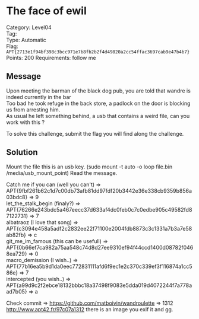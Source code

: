 # The face of ewil

Category: Level04  
Tag:   
Type: Automatic  
Flag: `APT{2713e1f94bf398c3bcc971e7b8fb2b2f4d49820a2cc54ffac3697cab9e47b4b7}`  
Points: 200
Requirements: follow me

## Message

Upon meeting the barman of the black dog pub, you are told that wandre is indeed currently in the bar  
Too bad he took refuge in the back store, a padlock on the door is blocking us from arresting him.  
As usual he left something behind, a usb that contains a weird file, can you work with this ?  

To solve this challenge, submit the flag you will find along the challenge.  

## Solution

 Mount the file this is an usb key. (sudo mount -t auto -o loop file.bin /media/usb_mount_point)
 Read the message.

Catch me if you can (well you can't) => APT{9fbf261b62c1d7c00db73afb81dd97fdf20b3442e36e338cb9359b856a03bdc8} => 9  
let_the_stalk_begin (finaly?) => APT{76266e243bdc5a467eecc37d633af4dc0feb0c7c0edbe905c49582fd87122731} => 7  
albatraoz (I love that song) => APT{c3094e458a5adf2c2832ee22f71100e2004fdb8873c3c1331a7b3a7e58ab82fb} => c  
git_me_im_famous (this can be usefull) => APT{0b66ef7ca982a75aa548c74d8d27ee9310ef94f44ccd1400d08782f0468ea729} => 0  
macro_demission (I wish..) => APT{77b16ea5b9d1da0eec772831111afd6f9ec1e2c370c339ef3f116874a1cc586e} => 7  
intercepted (you wish..) => APT{a99d9c2f2ebce18132bbbc18a37498f9083e5dda019d4072244f7a778aad7b05} => a  

Check commit => https://github.com/matboivin/wandroulette => 1312  
http://www.apt42.fr/97c07a1312 there is an image you exif it and gg.
